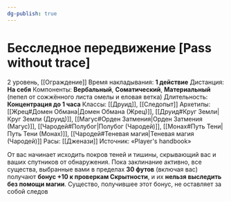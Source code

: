 ```yaml
---
dg-publish: true
---
```

# Бесследное передвижение [Pass without trace]
2 уровень, [[Ограждение]]
Время накладывания: **1 действие**
Дистанция: **На себя**
Компоненты: **Вербальный**, **Соматический**, **Материальный** (пепел от сожжённого листа омелы и еловая ветка)
Длительность: **Концентрация до 1 часа**
Классы: [[Друид]], [[Следопыт]]
Архетипы: [[Жрец#Домен Обмана|Домен Обмана (Жрец)]], [[Друид#Круг Земли|Круг Земли (Друид)]], [[Магус#Орден Затмения|Орден Затмения (Магус)]], [[Чародей#Полубог|Полубог (Чародей)]], [[Монах#Путь Тени|Путь Тени (Монах)]], [[Чародей#Теневая магия|Теневая магия (Чародей)]]
Расы: [[Дженази]]
Источник: «Player's handbook»

От вас начинает исходить покров теней и тишины, скрывающий вас и ваших спутников от обнаружения. Пока заклинание активно, все существа, выбранные вами в пределах **30 футов** (включая вас) получают **бонус +10 к проверкам Скрытности**, и их **нельзя выследить без помощи магии**. Существо, получившее этот бонус, не оставляет за собой следов
